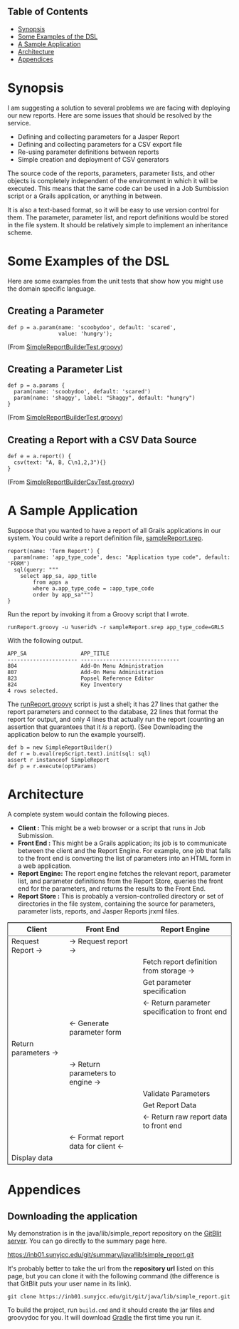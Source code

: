 <div id="table-of-contents">
<h2>Table of Contents</h2>
<div id="text-table-of-contents">
<ul>
<li><a href="#sec-1">Synopsis</a></li>
<li><a href="#sec-2">Some Examples of the DSL</a></li>
<li><a href="#sec-3">A Sample Application</a></li>
<li><a href="#sec-4">Architecture</a></li>
<li><a href="#sec-5">Appendices</a></li>
</ul>
</div>
</div>


# Synopsis

I am suggesting a solution to several problems we are facing with deploying our new reports.  Here are some issues that should be resolved by the service.
-   Defining and collecting parameters for a Jasper Report
-   Defining and collecting parameters for a CSV export file
-   Re-using parameter definitions between reports
-   Simple creation and deployment of CSV generators

The source code of the reports, parameters, parameter lists, and other objects is completely independent of the environment in which it will be executed.  This means that the same code can be used in a Job Sumbission script or a Grails application, or anything in between.

It is also a text-based format, so it will be easy to use version control for them.  The parameter, parameter list, and report definitions would be stored in the file system.  It should be relatively simple to implement an inheritance scheme.

# Some Examples of the DSL

Here are some examples from the unit tests that show how you might use the domain specific language.

## Creating a Parameter

    def p = a.param(name: 'scoobydoo', default: 'scared',
                    value: 'hungry');

(From [SimpleReportBuilderTest.groovy](src\test\groovy\edu\sunyjcc\simple_report\SimpleReportBuilderTest.groovy))

## Creating a Parameter List

    def p = a.params {
      param(name: 'scoobydoo', default: 'scared')
      param(name: 'shaggy', label: "Shaggy", default: "hungry")
    }

(From [SimpleReportBuilderTest.groovy](src\test\groovy\edu\sunyjcc\simple_report\SimpleReportBuilderTest.groovy))

## Creating a Report with a CSV Data Source

    def e = a.report() {
      csv(text: "A, B, C\n1,2,3"){}
    }

(From [SimpleReportBuilderCsvTest.groovy](src\test\groovy\edu\sunyjcc\simple_report\SimpleReportBuilderCsvTest.groovy))

# A Sample Application

Suppose that you wanted to have a report of all Grails applications in our system.  You could write a report definition file, [sampleReport.srep](sampleReport.srep).  

    report(name: 'Term Report') {
      param(name: 'app_type_code', desc: "Application type code", default: 'FORM') 
      sql(query: """
        select app_sa, app_title
            from apps a 
            where a.app_type_code = :app_type_code
            order by app_sa""")
    }

Run the report by invoking it from a Groovy script that I wrote.

    runReport.groovy -u %userid% -r sampleReport.srep app_type_code=GRLS

With the following output.

    APP_SA                 APP_TITLE
    ---------------------- -------------------------------
    804                    Add-On Menu Administration
    807                    Add-On Menu Administration
    823                    Popsel Reference Editor
    824                    Key Inventory
    4 rows selected.

The [runReport.groovy](runReport.groovy) script is just a shell; it has 27 lines that gather the  report parameters and connect to the database, 22 lines that format the report for output, and only 4 lines that actually run the report (counting an assertion that guarantees that it *is* a report).
(See Downloading the application below to run the example yourself).

    def b = new SimpleReportBuilder()
    def r = b.eval(repScript.text).init(sql: sql)
    assert r instanceof SimpleReport
    def p = r.execute(optParams)

# Architecture

A complete system would contain the following pieces.
-   **Client       :** This might be a web browser or a script that runs in Job Submission.
-   **Front End    :** This might be a Grails application; its job is to communicate between the client and the Report Engine.  For example, one job that falls to the front end is converting the list of parameters into an HTML form in a web application.
-   **Report Engine:** The report engine fetches the relevant report, parameter list, and parameter definitions from the Report Store, queries the front end for the parameters, and returns the results to the Front End.
-   **Report Store :** This is probably a version-controlled directory or set of directories in the file system, containing the source for parameters, parameter lists, reports, and Jasper Reports jrxml files.

<table border="2" cellspacing="0" cellpadding="6" rules="groups" frame="hsides">


<colgroup>
<col  class="left" />

<col  class="left" />

<col  class="left" />
</colgroup>
<thead>
<tr>
<th scope="col" class="left">Client</th>
<th scope="col" class="left">Front End</th>
<th scope="col" class="left">Report Engine</th>
</tr>
</thead>

<tbody>
<tr>
<td class="left">Request Report &rarr;</td>
<td class="left">&rarr; Request report &rarr;</td>
<td class="left">&#xa0;</td>
</tr>


<tr>
<td class="left">&#xa0;</td>
<td class="left">&#xa0;</td>
<td class="left">Fetch report definition from storage &rarr;</td>
</tr>


<tr>
<td class="left">&#xa0;</td>
<td class="left">&#xa0;</td>
<td class="left">Get parameter specification</td>
</tr>


<tr>
<td class="left">&#xa0;</td>
<td class="left">&#xa0;</td>
<td class="left">&larr; Return parameter specification to front end</td>
</tr>


<tr>
<td class="left">&#xa0;</td>
<td class="left">&larr; Generate parameter form</td>
<td class="left">&#xa0;</td>
</tr>


<tr>
<td class="left">Return parameters &rarr;</td>
<td class="left">&#xa0;</td>
<td class="left">&#xa0;</td>
</tr>


<tr>
<td class="left">&#xa0;</td>
<td class="left">&rarr; Return parameters to engine &rarr;</td>
<td class="left">&#xa0;</td>
</tr>


<tr>
<td class="left">&#xa0;</td>
<td class="left">&#xa0;</td>
<td class="left">Validate Parameters</td>
</tr>


<tr>
<td class="left">&#xa0;</td>
<td class="left">&#xa0;</td>
<td class="left">Get Report Data</td>
</tr>


<tr>
<td class="left">&#xa0;</td>
<td class="left">&#xa0;</td>
<td class="left">&larr; Return raw report data to front end</td>
</tr>


<tr>
<td class="left">&#xa0;</td>
<td class="left">&larr; Format report data for client &larr;</td>
<td class="left">&#xa0;</td>
</tr>


<tr>
<td class="left">Display data</td>
<td class="left">&#xa0;</td>
<td class="left">&#xa0;</td>
</tr>
</tbody>
</table>

# Appendices

## Downloading the application

My demonstration is in the java/lib/simple\_report repository on the [GitBlit server](https://inb01.sunyjcc.edu/git/).  You can go directly to the summary page here.

<https://inb01.sunyjcc.edu/git/summary/java!lib!simple_report.git>

It's probably better to take the url from the **repository url** listed on this page, but you can clone it with the following command (the difference is that GitBlit puts your user name in its link).

    git clone https://inb01.sunyjcc.edu/git/git/java/lib/simple_report.git

To build the project, run `build.cmd` and it should create the jar files and groovydoc for you.  It will download [Gradle](http://www.gradle.org/) the first time you run it.
